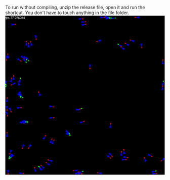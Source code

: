 To run without compiling, unzip the release file, open it and run the shortcut. You don't have to touch anything in the file folder.
![illustration](https://github.com/DaCapo7/birds/blob/main/untitled.png?raw=true)
